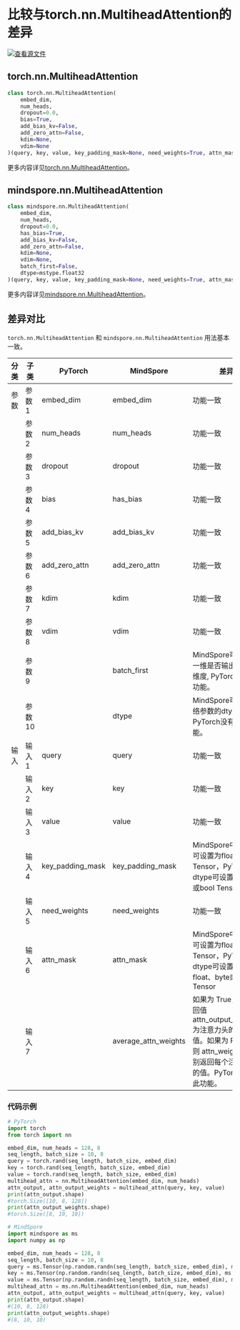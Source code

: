 # 比较与torch.nn.MultiheadAttention的差异

[![查看源文件](https://mindspore-website.obs.cn-north-4.myhuaweicloud.com/website-images/r2.4.10/resource/_static/logo_source.svg)](https://gitee.com/mindspore/docs/blob/r2.4.10/docs/mindspore/source_zh_cn/note/api_mapping/pytorch_diff/MultiheadAttention.md)

## torch.nn.MultiheadAttention

```python
class torch.nn.MultiheadAttention(
    embed_dim,
    num_heads,
    dropout=0.0,
    bias=True,
    add_bias_kv=False,
    add_zero_attn=False,
    kdim=None,
    vdim=None
)(query, key, value, key_padding_mask=None, need_weights=True, attn_mask=None)
```

更多内容详见[torch.nn.MultiheadAttention](https://pytorch.org/docs/1.8.1/generated/torch.nn.MultiheadAttention.html)。

## mindspore.nn.MultiheadAttention

```python
class mindspore.nn.MultiheadAttention(
    embed_dim,
    num_heads,
    dropout=0.0,
    has_bias=True,
    add_bias_kv=False,
    add_zero_attn=False,
    kdim=None,
    vdim=None,
    batch_first=False,
    dtype=mstype.float32
)(query, key, value, key_padding_mask=None, need_weights=True, attn_mask=None, average_attn_weights=True)
```

更多内容详见[mindspore.nn.MultiheadAttention](https://mindspore.cn/docs/zh-CN/r2.4.10/api_python/nn/mindspore.nn.MultiheadAttention.html)。

## 差异对比

`torch.nn.MultiheadAttention` 和 `mindspore.nn.MultiheadAttention` 用法基本一致。

| 分类  | 子类  | PyTorch                  | MindSpore     | 差异                                                 |
| ---- |-----  |------------------------- |-------------  |----------------------------------------------------|
| 参数  | 参数1  | embed_dim            | embed_dim | 功能一致                                               |
|      | 参数2  | num_heads               | num_heads    | 功能一致                                        |
|      | 参数3  | dropout               | dropout          | 功能一致           |
|      | 参数4  | bias               | has_bias          | 功能一致           |
|      | 参数5  | add_bias_kv               | add_bias_kv          | 功能一致           |
|      | 参数6  | add_zero_attn        | add_zero_attn          | 功能一致 |
|      | 参数7  | kdim                 | kdim          | 功能一致 |
|      | 参数8  | vdim                 | vdim          | 功能一致 |
|      | 参数9  |                      | batch_first          | MindSpore可配置第一维是否输出batch维度, PyTorch没有此功能。 |
|      | 参数10 |                     | dtype          | MindSpore可配置网络参数的dtype， PyTorch没有此功能。 |
| 输入  | 输入1  | query            | query | 功能一致                                               |
|      | 输入2  | key           | key | 功能一致                                               |
|      | 输入3  | value      | value | 功能一致                                               |
|      | 输入4  | key_padding_mask            | key_padding_mask | MindSpore中dtype可设置为float或bool Tensor，PyTorch中dtype可设置为byte或bool Tensor |
|      | 输入5  | need_weights           | need_weights | 功能一致                                               |
|      | 输入6  | attn_mask      | attn_mask | MindSpore中dtype可设置为float或bool Tensor，PyTorch中dtype可设置为float、byte或bool Tensor |
|      | 输入7  |                | average_attn_weights | 如果为 True， 则返回值 attn_output_weights 为注意力头的平均值。如果为 False，则 attn_weights 分别返回每个注意力头的值。PyTorch没有此功能。 |

### 代码示例

```python
# PyTorch
import torch
from torch import nn

embed_dim, num_heads = 128, 8
seq_length, batch_size = 10, 8
query = torch.rand(seq_length, batch_size, embed_dim)
key = torch.rand(seq_length, batch_size, embed_dim)
value = torch.rand(seq_length, batch_size, embed_dim)
multihead_attn = nn.MultiheadAttention(embed_dim, num_heads)
attn_output, attn_output_weights = multihead_attn(query, key, value)
print(attn_output.shape)
#torch.Size([10, 8, 128])
print(attn_output_weights.shape)
#torch.Size([8, 10, 10])

# MindSpore
import mindspore as ms
import numpy as np

embed_dim, num_heads = 128, 8
seq_length, batch_size = 10, 8
query = ms.Tensor(np.random.randn(seq_length, batch_size, embed_dim), ms.float32)
key = ms.Tensor(np.random.randn(seq_length, batch_size, embed_dim), ms.float32)
value = ms.Tensor(np.random.randn(seq_length, batch_size, embed_dim), ms.float32)
multihead_attn = ms.nn.MultiheadAttention(embed_dim, num_heads)
attn_output, attn_output_weights = multihead_attn(query, key, value)
print(attn_output.shape)
#(10, 8, 128)
print(attn_output_weights.shape)
#(8, 10, 10)
```